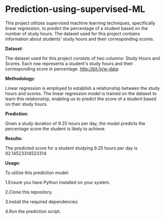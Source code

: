 # Prediction-using-supervised-ML

This project utilizes supervised machine learning techniques, specifically linear regression, to predict the percentage of a student based on the number of study hours. The dataset used for this project contains information about students' study hours and their corresponding scores.

**Dataset**:

The dataset used for this project consists of two columns: Study Hours and Scores. Each row represents a student's study hours and their corresponding score in percentage.
http://bit.ly/w-data

**Methodology:**

Linear regression is employed to establish a relationship between the study hours and scores. The linear regression model is trained on the dataset to learn this relationship, enabling us to predict the score of a student based on their study hours.

**Prediction:**

Given a study duration of 9.25 hours per day, the model predicts the percentage score the student is likely to achieve.

**Results:**

The predicted score for a student studying 9.25 hours per day is 92.14523314523314

**Usage:**

To utilize this prediction model:

1.Ensure you have Python installed on your system.

2.Clone this repository.

3.Install the required dependencies

4.Run the prediction script.

